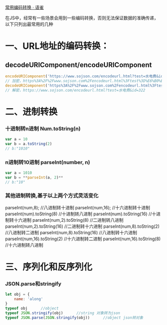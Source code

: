 [常用编码转换 · 语雀](https://www.yuque.com/along-n3gko/ezt5z9/dl87ro)

在JS中，经常有一些场景会用到一些编码转换，否则无法保证数据的准确传递，以下只列出最常用的几种

# 一、URL地址的编码转换：

## decodeURIComponent/encodeURIComponent

```jsx
encodeURIComponent('https://www.sojson.com/encodeurl.html?test=水电费&id=322')
// 加密，https%3A%2F%2Fwww.sojson.com%2Fencodeurl.html%3Ftest%3D%E6%B0%B4%E7%94%B5%E8%B4%B9%26id%3D322
decodeURIComponent('https%3A%2F%2Fwww.sojson.com%2Fencodeurl.html%3Ftest%3D%E6%B0%B4%E7%94%B5%E8%B4%B9%26id%3D322')	
// 解密，https://www.sojson.com/encodeurl.html?test=水电费&id=322
```

# 二、进制转换

### 十进制转n进制    Num.toString(n)

```jsx
var a = 10
var b = a.toString(2)
// b:"1010"
```

### n**进制转10进制 parseInt(number, n)**

```jsx
var a = 1010
var b = **parseInt(a, 2)**
// b:"10"
```

### 其他进制转换,基于以上两个方式灵活变化

parseInt(num,8);   //八进制转十进制
parseInt(num,16);   //十六进制转十进制
parseInt(num).toString(8)  //十进制转八进制
parseInt(num).toString(16)   //十进制转十六进制
parseInt(num,2).toString(8)   //二进制转八进制
parseInt(num,2).toString(16)  //二进制转十六进制
parseInt(num,8).toString(2)   //八进制转二进制
parseInt(num,8).toString(16)  //八进制转十六进制
parseInt(num,16).toString(2)  //十六进制转二进制
parseInt(num,16).toString(8)  //十六进制转八进制

# 三、序列化和反序列化

### JSON.parse和stringify

```jsx
let obj = {
    name: 'along'
}
typeof obj		//object
typeof JSON.stringify(obj)		//string 对象转为json
typeof JSON.parse(JSON.stringify(obj))		//object json转对象
```